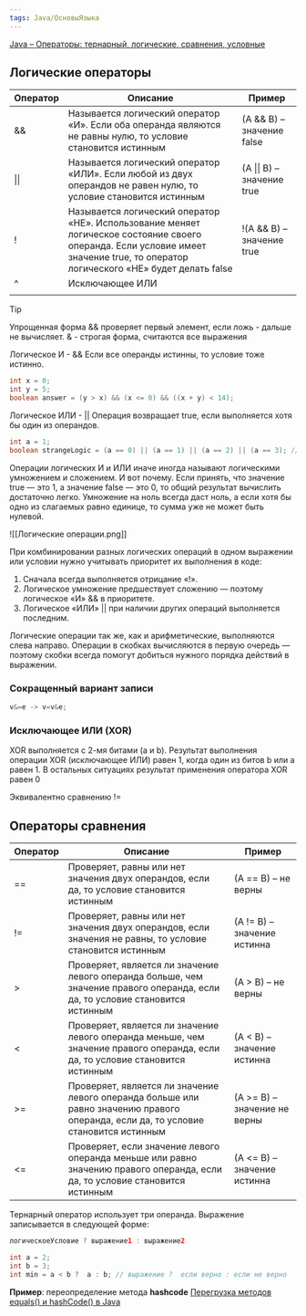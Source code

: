 ```yaml
---
tags: Java/ОсновыЯзыка
---
```

[Java – Операторы: тернарный, логические, сравнения, условные](https://proglang.su/java/operators)
## Логические операторы

| Оператор | Описание                                                                                                                                                                          | Пример                     |
| -------- | --------------------------------------------------------------------------------------------------------------------------------------------------------------------------------- | -------------------------- |
| &&       | Называется логический оператор «И». Если оба операнда являются не равны нулю, то условие становится истинным                                                                      | (A && B) – значение false  |
| \|\|       | Называется логический оператор «ИЛИ». Если любой из двух операндов не равен нулю, то условие становится истинным                                                                  | (A \|\| B) – значение true |
| !        | Называется логический оператор «НЕ». Использование меняет логическое состояние своего операнда. Если условие имеет значение true, то оператор логического «НЕ» будет делать false | !(A && B) – значение true  |
| ^        | Исключающее ИЛИ                                                                                                                                                                   |                            |
|          |                                                                                                                                                                                   |                            |

>[!tip]
>Упрощенная форма && проверяет первый элемент, если ложь - дальше не вычисляет. & - строгая форма, считаются все выражения

Логическое И - && Если все операнды истинны, то условие тоже истинно.

```java
int x = 0;
int y = 5;
boolean answer = (y > x) && (x <= 0) && ((x + y) < 14);
```

Логическое ИЛИ - || Операция возвращает true, если выполняется хотя бы один из операндов.

```java
int a = 1;
boolean strangeLogic = (a == 0) || (a == 1) || (a == 2) || (a == 3); // strangeLogic = true
```

Операции логических И и ИЛИ иначе иногда называют логическими умножением и сложением. И вот почему. Если принять, что значение true — это 1, а значение false — это 0, то общий результат вычислить достаточно легко. Умножение на ноль всегда даст ноль, а если хотя бы одно из слагаемых равно единице, то сумма уже не может быть нулевой.

![[Логические операции.png]]

При комбинировании разных логических операций в одном выражении или условии нужно учитывать приоритет их выполнения в коде:

1. Сначала всегда выполняется отрицание «!».
2. Логическое умножение предшествует сложению — поэтому логическое «И» && в приоритете.
3. Логическое «ИЛИ» || при наличии других операций выполняется последним.

Логические операции так же, как и арифметические, выполняются слева направо. Операции в скобках вычисляются в первую очередь — поэтому скобки всегда помогут добиться нужного порядка действий в выражении.

### Сокращенный вариант записи

```java
v&=e -> v=v&e;
```
### Исключающее ИЛИ (XOR)

XOR выполняется с 2-мя битами (a и b). Результат выполнения операции XOR (исключающее ИЛИ) равен 1, когда один из битов b или a равен 1. В остальных ситуациях результат применения оператора XOR равен 0

Эквивалентно сравнению !=
## Операторы сравнения

| Оператор | Описание                                                                                                                            | Пример                       |
|----------|-------------------------------------------------------------------------------------------------------------------------------------|------------------------------|
| ==       | Проверяет, равны или нет значения двух операндов, если да, то условие становится истинным                                           | (A == B) – не верны          |
| !=       | Проверяет, равны или нет значения двух операндов, если значения не равны, то условие становится истинным                            | (A != B) – значение истинна  |
| >        | Проверяет, является ли значение левого операнда больше, чем значение правого операнда, если да, то условие становится истинным      | (A > B) – не верны           |
| <        | Проверяет, является ли значение левого операнда меньше, чем значение правого операнда, если да, то условие становится истинным      | (A < B) – значение истинна   |
| >=       | Проверяет, является ли значение левого операнда больше или равно значению правого операнда, если да, то условие становится истинным | (A >= B) – значение не верны |
| <=       | Проверяет, если значение левого операнда меньше или равно значению правого операнда, если да, то условие становится истинным        | (A <= B) – значение истинна  |

Тернарный оператор использует три операнда. Выражение записывается в следующей форме:

```java
логическоеУсловие ? выражение1 : выражение2

int a = 2;
int b = 3;
int min = a < b ?  a : b; // выражение ?  если верно : если не верно
```

**Пример**: переопределение метода **hashcode**
[Перегрузка методов equals() и hashCode() в Java](https://javarush.com/groups/posts/1340-peregruzka-metodov-equals-i-hashcode-v-java)
